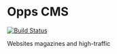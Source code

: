 # Opps CMS

[![Build Status](https://travis-ci.org/avelino/opps.png)](https://travis-ci.org/avelino/opps)

Websites magazines and high-traffic
